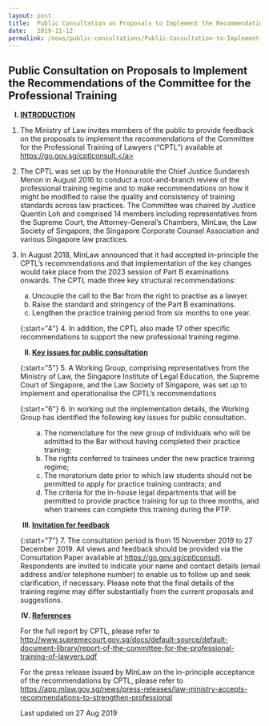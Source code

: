 ```yaml
---
layout: post
title:  Public Consultation on Proposals to Implement the Recommendations of the Committee for the Professional Training
date:   2019-11-12
permalink: /news/public-consultations/Public-Consultation-to-Implement-the-Committee-for-the-Professional-Tranining
---
```


Public Consultation on Proposals to Implement the Recommendations of the Committee for the Professional Training
---

<ol style="list-style-type: upper-roman; font-weight:bold">
<li><u>INTRODUCTION</u></li>
</ol>


1. The Ministry of Law invites members of the public to provide feedback on the proposals to implement the recommendations of the Committee for the Professional Training of Lawyers (“CPTL”) available at <a href="http://go.gov.sg/cptlconsult">https://go.gov.sg/cptlconsult.</a> 

 

2. The CPTL was set up by the Honourable the Chief Justice Sundaresh Menon in August 2016 to conduct a root-and-branch review of the professional training regime and to make recommendations on how it might be modified to raise the quality and consistency of training standards across law practices. The Committee was chaired by Justice Quentin Loh and comprised 14 members including representatives from the Supreme Court, the Attorney-General’s Chambers, MinLaw, the Law Society of Singapore, the Singapore Corporate Counsel Association and various Singapore law practices.

 

3. In August 2018, MinLaw announced that it had accepted in-principle the CPTL’s recommendations and that implementation of the key changes would take place from the 2023 session of Part B examinations onwards. The CPTL made three key structural recommendations:

<ol start="3">
<ol style="list-style-type: lower-alpha;">
<li>Uncouple the call to the Bar from the right to practise as a lawyer.</li>
<li>Raise the standard and stringency of the Part B examinations.</li>
<li>Lengthen the practice training period from six months to one year.</li>
</ol>

{:start="4"}
4. In addition, the CPTL also made 17 other specific recommendations to support the new professional training regime.

<ol start="2" style="list-style-type: upper-roman; font-weight:bold">
<li><u>Key issues for public consultation</u></li>
</ol>

{:start="5"}
5. A Working Group, comprising representatives from the Ministry of Law, the Singapore Institute of Legal Education, the Supreme Court of Singapore, and the Law Society of Singapore, was set up to implement and operationalise the CPTL’s recommendations
 
{:start="6"}
6. In working out the implementation details, the Working Group has identified the following key issues for public consultation.

<ol start="6">
<ol style="list-style-type: lower-alpha;">
<li>The nomenclature for the new group of individuals who will be admitted to the Bar without having completed their practice training;</li>
<li>The rights conferred to trainees under the new practice training regime;</li>
<li>The moratorium date prior to which law students should not be permitted to apply for practice training contracts; and</li>
<li>The criteria for the in-house legal departments that will be permitted to provide practice training for up to three months, and when trainees can complete this training during the PTP.</li>
</ol>
</ol>

<ol start="3" style="list-style-type: upper-roman; font-weight:bold">
<li><u>Invitation for feedback</u></li>
</ol>

{:start="7"}
7. The consultation period is from 15 November 2019 to 27 December 2019. All views and feedback should be provided via the Consultation Paper available at https://go.gov.sg/cptlconsult. Respondents are invited to indicate your name and contact details (email address and/or telephone number) to enable us to follow up and seek clarification, if necessary. Please note that the final details of the training regime may differ substantially from the current proposals and suggestions.

<ol start="4" style="list-style-type: upper-roman; font-weight:bold">
<li><u>References</u></li>
</ol>

For the full report by CPTL, please refer to http://www.supremecourt.gov.sg/docs/default-source/default-document-library/report-of-the-committee-for-the-professional-training-of-lawyers.pdf 

For the press release issued by MinLaw on the in-principle acceptance of the recommendations by CPTL, please refer to 
https://app.mlaw.gov.sg/news/press-releases/law-ministry-accepts-recommendations-to-strengthen-professional

<p class="right-side-updated">Last updated on 27 Aug 2019</p>
